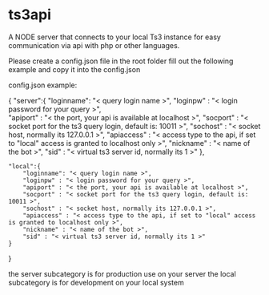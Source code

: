 # ts3api
A NODE server that connects to your local Ts3 instance for easy communication via api with php or other languages.


Please create a config.json file in the root folder
fill out the following example and copy it into the config.json

config.json example:

{
    "server":{
        "loginname": "< query login name >",
        "loginpw" : "< login password for your query >",  
        "apiport" : "< the port, your api is available at localhost >",
        "socport" : "< socket port for the ts3 query login, default is: 10011 >",
        "sochost" : "< socket host, normally its 127.0.0.1 >",
        "apiaccess" : "< access type to the api, if set to "local" access is granted to localhost only >", 
        "nickname" : "< name of the bot >",
        "sid" : "< virtual ts3 server id, normally its 1 >"
    },
    
    "local":{
        "loginname": "< query login name >", 
        "loginpw" : "< login password for your query >", 
        "apiport" : "< the port, your api is available at localhost >",
        "socport" : "< socket port for the ts3 query login, default is: 10011 >",
        "sochost" : "< socket host, normally its 127.0.0.1 >",
        "apiaccess" : "< access type to the api, if set to "local" access is granted to localhost only >", 
        "nickname" : "< name of the bot >",
        "sid" : "< virtual ts3 server id, normally its 1 >"
    }
}

the server subcategory is for production use on your server
the local subcategory is for development on your local system
